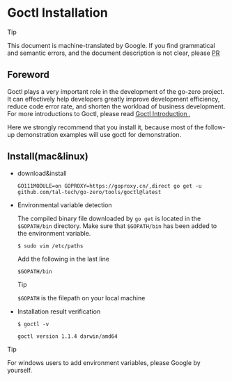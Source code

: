 # Goctl Installation
> [!TIP]
> This document is machine-translated by Google. If you find grammatical and semantic errors, and the document description is not clear, please [PR](doc-contibute.md)

## Foreword
Goctl plays a very important role in the development of the go-zero project. It can effectively help developers greatly improve development efficiency, reduce code error rate, and shorten the workload of business development. For more introductions to Goctl, please read [Goctl Introduction ](goctl.md),

Here we strongly recommend that you install it, because most of the follow-up demonstration examples will use goctl for demonstration.

## Install(mac&linux)
* download&install
    ```shell
    GO111MODULE=on GOPROXY=https://goproxy.cn/,direct go get -u github.com/tal-tech/go-zero/tools/goctl@latest
    ```
* Environmental variable detection

  The compiled binary file downloaded by `go get` is located in the `$GOPATH/bin` directory. Make sure that `$GOPATH/bin` has been added to the environment variable.
    ```shell
    $ sudo vim /etc/paths
    ```
  Add the following in the last line
    ```text
    $GOPATH/bin
    ```
    > [!TIP]
    > `$GOPATH` is the filepath on your local machine

* Installation result verification
    ```shell
    $ goctl -v
    ```
    ```text
    goctl version 1.1.4 darwin/amd64
    ```
  
> [!TIP]
> For windows users to add environment variables, please Google by yourself.
